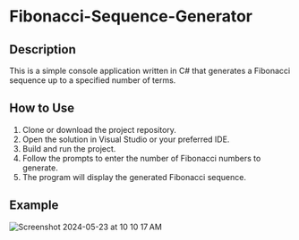 # Fibonacci-Sequence-Generator

## Description
This is a simple console application written in C# that generates a Fibonacci sequence up to a specified number of terms.

## How to Use
1. Clone or download the project repository.
2. Open the solution in Visual Studio or your preferred IDE.
3. Build and run the project.
4. Follow the prompts to enter the number of Fibonacci numbers to generate.
5. The program will display the generated Fibonacci sequence.

## Example

![Screenshot 2024-05-23 at 10 10 17 AM](https://github.com/VadymMakohon/Fibonacci-Sequence-Generator/assets/138728243/74fb8d47-d5cf-481a-9afb-bff749b4a3a3)


